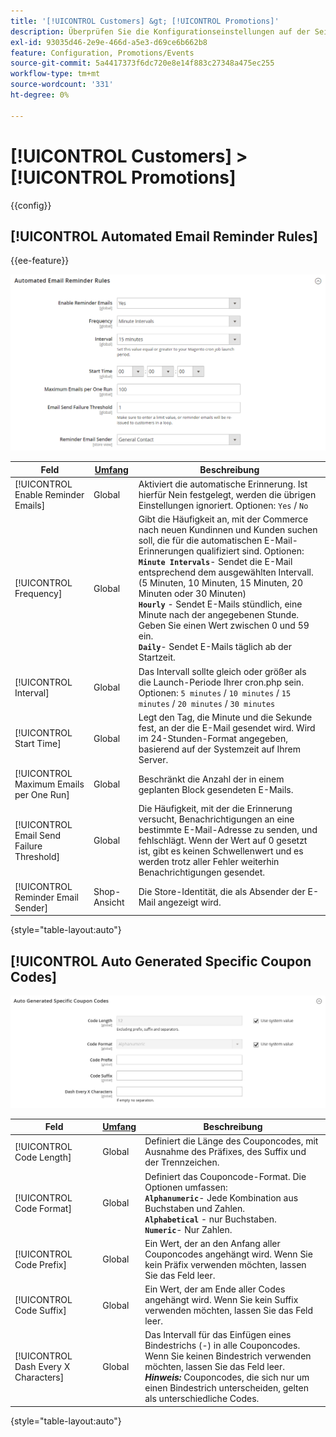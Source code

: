 ```yaml
---
title: '[!UICONTROL Customers] &gt; [!UICONTROL Promotions]'
description: Überprüfen Sie die Konfigurationseinstellungen auf der Seite [!UICONTROL Customers] &gt; [!UICONTROL Promotions] des Commerce Admin-Bereichs.
exl-id: 93035d46-2e9e-466d-a5e3-d69ce6b662b8
feature: Configuration, Promotions/Events
source-git-commit: 5a4417373f6dc720e8e14f883c27348a475ec255
workflow-type: tm+mt
source-wordcount: '331'
ht-degree: 0%

---
```


# [!UICONTROL Customers] > [!UICONTROL Promotions]

{{config}}

## [!UICONTROL Automated Email Reminder Rules]

{{ee-feature}}

![Regeln für automatische E-Mail-Erinnerungen](./assets/promotions-automated-email-reminder-rules.png)<!-- zoom -->

<!-- [Automated Email Reminder Rules](https://experienceleague.adobe.com/en/docs/commerce-admin/marketing/communications/email-reminders/email-reminder-rules#configure-email-reminders) -->

| Feld | [Umfang](../../getting-started/websites-stores-views.md#scope-settings) | Beschreibung |
|--- |--- |--- |
| [!UICONTROL Enable Reminder Emails] | Global | Aktiviert die automatische Erinnerung. Ist hierfür Nein festgelegt, werden die übrigen Einstellungen ignoriert. Optionen: `Yes` / `No` |
| [!UICONTROL Frequency] | Global | Gibt die Häufigkeit an, mit der Commerce nach neuen Kundinnen und Kunden suchen soll, die für die automatischen E-Mail-Erinnerungen qualifiziert sind. Optionen: <br/>**`Minute Intervals`**- Sendet die E-Mail entsprechend dem ausgewählten Intervall. (5 Minuten, 10 Minuten, 15 Minuten, 20 Minuten oder 30 Minuten)<br/>**`Hourly`** - Sendet E-Mails stündlich, eine Minute nach der angegebenen Stunde. Geben Sie einen Wert zwischen 0 und 59 ein. <br/>**`Daily`**- Sendet E-Mails täglich ab der Startzeit. |
| [!UICONTROL Interval] | Global | Das Intervall sollte gleich oder größer als die Launch-Periode Ihrer cron.php sein. Optionen: `5 minutes` / `10 minutes` / `15 minutes` / `20 minutes` / `30 minutes` |
| [!UICONTROL Start Time] | Global | Legt den Tag, die Minute und die Sekunde fest, an der die E-Mail gesendet wird. Wird im 24-Stunden-Format angegeben, basierend auf der Systemzeit auf Ihrem Server. |
| [!UICONTROL Maximum Emails per One Run] | Global | Beschränkt die Anzahl der in einem geplanten Block gesendeten E-Mails. |
| [!UICONTROL Email Send Failure Threshold] | Global | Die Häufigkeit, mit der die Erinnerung versucht, Benachrichtigungen an eine bestimmte E-Mail-Adresse zu senden, und fehlschlägt. Wenn der Wert auf 0 gesetzt ist, gibt es keinen Schwellenwert und es werden trotz aller Fehler weiterhin Benachrichtigungen gesendet. |
| [!UICONTROL Reminder Email Sender] | Shop-Ansicht | Die Store-Identität, die als Absender der E-Mail angezeigt wird. |

{style="table-layout:auto"}

## [!UICONTROL Auto Generated Specific Coupon Codes]

![Automatisch generierte spezifische Gutscheincodes](./assets/promotions-auto-generated-specific-coupon-codes.png)<!-- zoom -->

<!-- [Auto Generated Specific Coupon Codes](https://experienceleague.adobe.com/en/docs/commerce-admin/marketing/promotions/cart-rules/price-rules-cart-coupon#configure-coupon-codes)  -->

| Feld | [Umfang](../../getting-started/websites-stores-views.md#scope-settings) | Beschreibung |
|--- |--- |--- |
| [!UICONTROL Code Length] | Global | Definiert die Länge des Couponcodes, mit Ausnahme des Präfixes, des Suffix und der Trennzeichen. |
| [!UICONTROL Code Format] | Global | Definiert das Couponcode-Format. Die Optionen umfassen: <br/>**`Alphanumeric`**- Jede Kombination aus Buchstaben und Zahlen.<br/>**`Alphabetical`** - nur Buchstaben. <br/>**`Numeric`**- Nur Zahlen. |
| [!UICONTROL Code Prefix] | Global | Ein Wert, der an den Anfang aller Couponcodes angehängt wird. Wenn Sie kein Präfix verwenden möchten, lassen Sie das Feld leer. |
| [!UICONTROL Code Suffix] | Global | Ein Wert, der am Ende aller Codes angehängt wird. Wenn Sie kein Suffix verwenden möchten, lassen Sie das Feld leer. |
| [!UICONTROL Dash Every X Characters] | Global | Das Intervall für das Einfügen eines Bindestrichs (-) in alle Couponcodes. Wenn Sie keinen Bindestrich verwenden möchten, lassen Sie das Feld leer. <br/>_&#x200B;**Hinweis:**&#x200B;_ Couponcodes, die sich nur um einen Bindestrich unterscheiden, gelten als unterschiedliche Codes. |

{style="table-layout:auto"}
